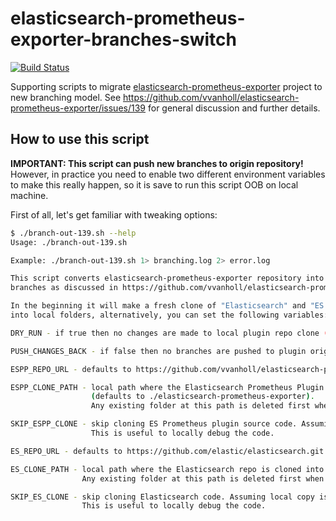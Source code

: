 # elasticsearch-prometheus-exporter-branches-switch

[![Build Status](https://travis-ci.org/lukas-vlcek/elasticsearch-prometheus-exporter-branches-switch.svg?branch=master)](https://travis-ci.org/lukas-vlcek/elasticsearch-prometheus-exporter-branches-switch)

Supporting scripts to migrate [elasticsearch-prometheus-exporter](https://github.com/vvanholl/elasticsearch-prometheus-exporter)
project to new branching model. See https://github.com/vvanholl/elasticsearch-prometheus-exporter/issues/139 for general discussion and further details.

## How to use this script

**IMPORTANT: This script can push new branches to origin repository!** However, in practice you need to enable two different
environment variables to make this really happen, so it is save to run this script OOB on local machine.


First of all, let's get familiar with tweaking options:
```bash
$ ./branch-out-139.sh --help
Usage: ./branch-out-139.sh

Example: ./branch-out-139.sh 1> branching.log 2> error.log

This script converts elasticsearch-prometheus-exporter repository into
branches as discussed in https://github.com/vvanholl/elasticsearch-prometheus-exporter/issues/139

In the beginning it will make a fresh clone of "Elasticsearch" and "ES Prometheus plugin" repositories
into local folders, alternatively, you can set the following variables:

DRY_RUN - if true then no changes are made to local plugin repo clone (defaults to true).

PUSH_CHANGES_BACK - if false then no branches are pushed to plugin origin repo (defaults to false).

ESPP_REPO_URL - defaults to https://github.com/vvanholl/elasticsearch-prometheus-exporter.git

ESPP_CLONE_PATH - local path where the Elasticsearch Prometheus Plugin repo is cloned into
                  (defaults to ./elasticsearch-prometheus-exporter).
                  Any existing folder at this path is deleted first when this script starts.

SKIP_ESPP_CLONE - skip cloning ES Prometheus plugin source code. Assuming local copy is used (defaults to 0).
                  This is useful to locally debug the code.

ES_REPO_URL - defaults to https://github.com/elastic/elasticsearch.git

ES_CLONE_PATH - local path where the Elasticsearch repo is cloned into (defaults to ./elasticsearch).
                Any existing folder at this path is deleted first when this script starts.

SKIP_ES_CLONE - skip cloning Elasticsearch code. Assuming local copy is used (defaults to 0).
                This is useful to locally debug the code.
```


